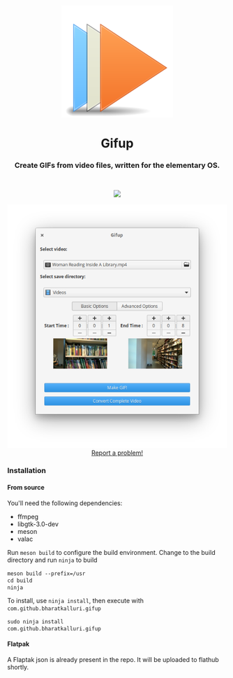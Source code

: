 <p align="center">
    <img src="https://github.com/BharatKalluri/Gifup/blob/master/data/icons/128/com.github.bharatkalluri.gifup.svg" alt="icon"> <br>
</p>

<div>
  <h1 align="center">Gifup</h1>
  <h3 align="center">Create GIFs from video files, written for the elementary OS.</h3>
</div>

<br/>

<p align="center">
   <a href="https://github.com/bharatkalluri/Gifup/blob/master/LICENSE">
    <img src="https://img.shields.io/badge/License-GPL--3.0-blue.svg">
   </a>
</p>

<p align="center">
    <img src="https://github.com/BharatKalluri/Gifup/blob/master/Screenshot.png" alt="Screenshot"> <br>
  <a href="https://github.com/bharatkalluri/Gifup/issues/new"> Report a problem! </a>
</p>

### Installation

#### From source
You'll need the following dependencies:

* ffmpeg
* libgtk-3.0-dev
* meson
* valac

Run `meson build` to configure the build environment. Change to the build directory and run `ninja` to build

    meson build --prefix=/usr
    cd build
    ninja

To install, use `ninja install`, then execute with `com.github.bharatkalluri.gifup`

    sudo ninja install
    com.github.bharatkalluri.gifup

#### Flatpak
A Flaptak json is already present in the repo. It will be uploaded to flathub shortly.
